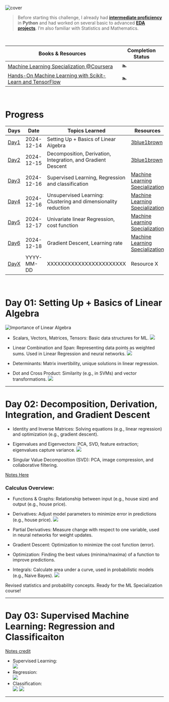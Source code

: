 ![cover](./resources/images/cover.png)

> Before starting this challenge, I already had [**intermediate proficiency**](https://github.com/paudelsamir/python-mastery) in **Python** and had worked on several basic to advanced [**EDA projects**](https://github.com/paudelsamir/EDA-Projects). I’m also familiar with Statistics and Mathematics.



<br>

| Books & Resources  | Completion Status |
|--------------------|-------------------|
| [Machine Learning Specialization @Coursera](https://www.coursera.org/specializations/machine-learning-introduction) | 🏊 |
| [Hands-On Machine Learning with Scikit-Learn and TensorFlow](https://github.com/yanshengjia/ml-road/blob/master/resources/Hands%20On%20Machine%20Learning%20with%20Scikit%20Learn%20and%20TensorFlow.pdf)| 🏊 |


<br>

# Progress
| Days | Date | Topics Learned | Resources |
|-----|------|----------------|-----------|
| [Day1](#day-01-setting-up--basics-of-linear-algebra) | 2024-12-14 | Setting Up + Basics of Linear Algebra  | [3blue1brown](https://www.3blue1brown.com/topics/linear-algebra) |
| [Day2](#day-02-decomposition-derivation-integration-and-gradient-descent) | 2024-12-15 | Decomposition, Derivation, Integration, and Gradient Descent | [3blue1brown](https://www.3blue1brown.com/topics/calculus) |
| [Day3](#day-03-supervised-machine-learning-regression-and-classificaiton) | 2024-12-16 |Supervised Learning, Regression and classification|[Machine Learning Specialization](https://www.coursera.org/specializations/machine-learning-introduction) |
| [Day4]() | 2024-12-16 |Unsupervised Learning: Clustering and dimensionality reduction|[Machine Learning Specialization](https://www.coursera.org/specializations/machine-learning-introduction) |
| [Day5]() | 2024-12-17 |Univariate linear Regression, cost function|[Machine Learning Specialization](https://www.coursera.org/specializations/machine-learning-introduction) |
| [Day6]() | 2024-12-18 |Gradient Descent, Learning rate|[Machine Learning Specialization](https://www.coursera.org/specializations/machine-learning-introduction) |
| [DayX]() | YYYY-MM-DD |XXXXXXXXXXXXXXXXXXXXXXX| Resource X |

<br>

# Day 01: Setting Up + Basics of Linear Algebra
![Importance of Linear Algebra](./01-Supervised-Learning/images/importance_of_linear_algebra.png)

- Scalars, Vectors, Matrices, Tensors: Basic data structures for ML.
    ![](./01-Supervised-Learning/images/example_of_tensor.png)

- Linear Combination and Span: Representing data points as weighted sums. Used in Linear Regression and neural networks.
    ![](./01-Supervised-Learning/images/3dlinear_transformation.png)

- Determinants: Matrix invertibility, unique solutions in linear regression.

- Dot and Cross Product: Similarity (e.g., in SVMs) and vector transformations.
    ![](./01-Supervised-Learning/images/dot_product.png)

---

# Day 02: Decomposition, Derivation, Integration, and Gradient Descent

- Identity and Inverse Matrices: Solving equations (e.g., linear regression) and optimization (e.g., gradient descent).

- Eigenvalues and Eigenvectors: PCA, SVD, feature extraction; eigenvalues capture variance.
    ![](./01-Supervised-Learning/images/eigenvalue_eigenvector.png)

- Singular Value Decomposition (SVD): PCA, image compression, and collaborative filtering.

[Notes Here]()

### Calculus Overview:
- Functions & Graphs: Relationship between input (e.g., house size) and output (e.g., house price).

- Derivatives: Adjust model parameters to minimize error in predictions (e.g., house price).
    ![](./01-Supervised-Learning/images/area_of_circle.png)

- Partial Derivatives: Measure change with respect to one variable, used in neural networks for weight updates.

- Gradient Descent: Optimization to minimize the cost function (error).

- Optimization: Finding the best values (minima/maxima) of a function to improve predictions.

- Integrals: Calculate area under a curve, used in probabilistic models (e.g., Naive Bayes).
    ![](./01-Supervised-Learning/images/integration.png)

Revised statistics and probability concepts. Ready for the ML Specialization course!

---

# Day 03: Supervised Machine Learning: Regression and Classificaiton
[Notes credit](https://drive.google.com/file/d/1SO3WJZGSPx2jypBUugJkkwO8LZozBK7B/view?usp=sharing)
- Supervised Learning: <br>
![](./01-Supervised-Learning/images/Supervised%20Learning.png)
- Regression:<br>
![](./01-Supervised-Learning/images/Regression_model.png)
- Classification:<br>
![](./01-Supervised-Learning/images/classification_model.png)
![](./01-Supervised-Learning/images/classification_model2.png)

---

